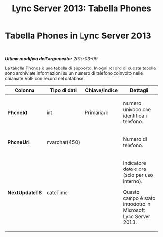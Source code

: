 ﻿---
title: 'Lync Server 2013: Tabella Phones'
TOCTitle: Tabella Phones
ms:assetid: 41cb356d-9cc8-42b6-ac23-98a61b25aadc
ms:mtpsurl: https://technet.microsoft.com/it-it/library/Gg425923(v=OCS.15)
ms:contentKeyID: 49300331
ms.date: 08/24/2015
mtps_version: v=OCS.15
ms.translationtype: HT
---

# Tabella Phones in Lync Server 2013

 

_**Ultima modifica dell'argomento:** 2015-03-09_

La tabella Phones è una tabella di supporto. In ogni record di questa tabella sono archiviate informazioni su un numero di telefono coinvolto nelle chiamate VoIP con record nel database.


<table>
<colgroup>
<col style="width: 25%" />
<col style="width: 25%" />
<col style="width: 25%" />
<col style="width: 25%" />
</colgroup>
<thead>
<tr class="header">
<th>Colonna</th>
<th>Tipo di dati</th>
<th>Chiave/indice</th>
<th>Dettagli</th>
</tr>
</thead>
<tbody>
<tr class="odd">
<td><p><strong>PhoneId</strong></p></td>
<td><p>int</p></td>
<td><p>Primaria/o</p></td>
<td><p>Numero univoco che identifica il telefono.</p></td>
</tr>
<tr class="even">
<td><p><strong>PhoneUri</strong></p></td>
<td><p>nvarchar(450)</p></td>
<td><p> </p></td>
<td><p>Numero di telefono.</p></td>
</tr>
<tr class="odd">
<td><p><strong>NextUpdateTS</strong></p></td>
<td><p>dateTime</p></td>
<td><p></p></td>
<td><p>Indicatore data e ora (solo per uso interno).</p>
<p>Questo campo è stato introdotto in Microsoft Lync Server 2013.</p></td>
</tr>
</tbody>
</table>

